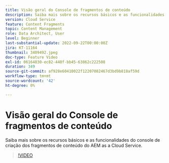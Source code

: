 ```yaml
---
title: Visão geral do Console de fragmentos de conteúdo
description: Saiba mais sobre os recursos básicos e as funcionalidades do console de criação dos fragmentos de conteúdo do AEM as a Cloud Service.
version: Cloud Service
feature: Content Fragments
topic: Content Management
role: Data Architect, User
level: Beginner
last-substantial-update: 2022-09-22T00:00:00Z
jira: KT-11164
thumbnail: 3409492.jpeg
doc-type: Feature Video
exl-id: 06164830-ec82-440f-bb45-63862c222508
duration: 349
source-git-commit: af928e60410022f12207082467d3bd9b818af59d
workflow-type: tm+mt
source-wordcount: '42'
ht-degree: 0%

---
```


# Visão geral do Console de fragmentos de conteúdo

Saiba mais sobre os recursos básicos e as funcionalidades do console de criação dos fragmentos de conteúdo do AEM as a Cloud Service.

>[!VIDEO](https://video.tv.adobe.com/v/3409492?quality=12&learn=on)
